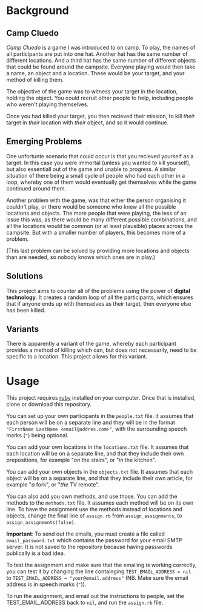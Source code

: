 # Background

## Camp Cluedo

*Camp Cluedo* is a game I was introduced to on camp. 
To play, the names of all participants are put into one hat. Another hat has the same number of different locations. And a third hat has the same number of different objects that could be found around the campsite.
Everyone playing would then take a name, an object and a location. These would be your target, and your method of killing them.

The objective of the game was to witness your target in the location, holding the object. You could recruit other people to help, including people who weren't playing themselves.

Once you had killed your target, you then recieved their mission, to kill *their* target in *their* location with *their* object, and so it would continue.

## Emerging Problems

One unfortunte scenario that could occur is that you recieved yourself as a target. In this case you were immortal (unless you wanted to kill yourself), but also essentiall out of the game and unable to progress. A similar situation of there being a small cycle of people who had each other in a loop, whereby one of them would eventually get themselves while the game continued around them.

Another problem with the game, was that either the person organising it couldn't play, or there would be someone who knew all the possible locations and objects. The more people that were playing, the less of an issue this was, as there would be many different possible combinations, and all the locations would be common (or at least plausible) places across the campsite. But with a smaller number of players, this becomes more of a problem.

(This last problem can be solved by providing more locations and objects than are needed, so nobody knows which ones are in play.) 

## Solutions

This project aims to counter all of the problems using the power of **digital technology**.
It creates a random loop of all the participants, which ensures that if anyone ends up with themselves as their target, then everyone else has been killed.

## Variants

There is apparently a variant of the game, whereby each participant provides a method of killing which can, but does not necessarily, need to be specific to a location. This project allows for this variant.

# Usage

This project requires [ruby](https://www.ruby-lang.org/en/downloads/) installed on your computer.
Once that is installed, clone or download this repository.

You can set up your own participants in the `people.txt` file. It assumes that each person will be on a separate line and they will be in the format `"FirstName LastName <email@addres.com>"`, with the surrounding speech marks (`"`) being optional. 

You can add your own locations in the `locations.txt` file. It assumes that each location will be on a separate line, and that they include their own prepositions, for example "*on* the stairs", or "*in* the kitchen".

You can add your own objects in the `objects.txt` file. It assumes that each object will be on a separate line, and that they include their own article, for example "*a* fork", or "*the* TV remote".

You can also add you own methods, and use those. You can add the methods to the `methods.txt` file. It assumes each method will be on its own line. To have the assignment use the methods instead of locations and objects, change the final line of `assign.rb` from `assign_assignments`, to `assign_assignments(false)`.

**Important**: To send out the emails, you must create a file called `email_password.txt` which contains the password for your email SMTP server. It is not saved to the repository because having passwords publically is a bad idea.

To test the assignment and make sure that the emailing is working correctly, you can test it by changing the line containging `TEST_EMAIL_ADDRESS = nil` to `TEST_EMAIL_ADDRESS = "your@email.address"` (NB. Make sure the email address is in speech marks (`"`)).

To run the assignment, and email out the instructions to people, set the TEST_EMAIL_ADDRESS back to `nil`, and run the `assign.rb` file.
